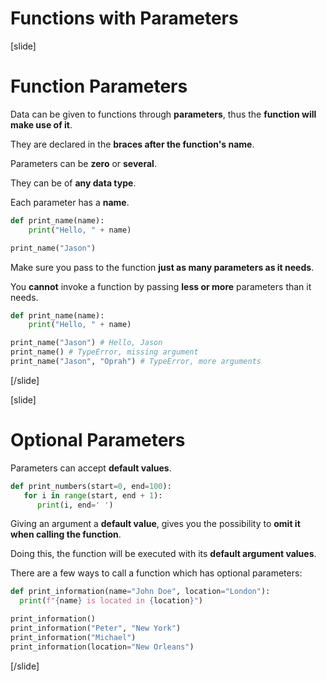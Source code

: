 # Functions with Parameters

[slide]
# Function Parameters

Data can be given to functions through **parameters**, thus the **function will make use of it**.

They are declared in the **braces after the function's name**.

Parameters can be **zero** or **several**.

They can be of **any data type**.

Each parameter has a **name**.

```python live
def print_name(name):
    print("Hello, " + name)

print_name("Jason")
```

Make sure you pass to the function **just as many parameters as it needs**.

You **cannot** invoke a function by passing **less or more** parameters than it needs.

```python live
def print_name(name):
    print("Hello, " + name)

print_name("Jason") # Hello, Jason
print_name() # TypeError, missing argument
print_name("Jason", "Oprah") # TypeError, more arguments
```

[/slide]

[slide]
# Optional Parameters

Parameters can accept **default values**.

```python
def print_numbers(start=0, end=100):
   for i in range(start, end + 1):
      print(i, end=' ')
```

Giving an argument a **default value**, gives you the possibility to **omit it when calling the function**.

Doing this, the function will be executed with its **default argument values**.

There are a few ways to call a function which has optional parameters:

```python live
def print_information(name="John Doe", location="London"):
  print(f"{name} is located in {location}")

print_information()
print_information("Peter", "New York")
print_information("Michael")
print_information(location="New Orleans")
```

[/slide]